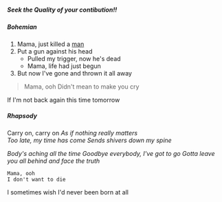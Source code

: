 ##### Seek the Quality of your contibution!!

##### Bohemian

1. Mama, just killed a [man](http://jeonhyun97.github.io)
2. Put a gun against his head
    - Pulled my trigger, now he's dead
    - Mama, life had just begun
3. But now I've gone and thrown it all away
> Mama, ooh
> Didn't mean to make you cry 

If I'm not back again this time tomorrow

##### Rhapsody

Carry on, carry on
*As if nothing really matters* <br>
*Too late, my time has come Sends shivers down my spine*

*Body's aching all the time Goodbye everybody, I've got to go Gotta leave you all behind and face the truth*
```
Mama, ooh
I don't want to die
```
I sometimes wish I'd never been born at all